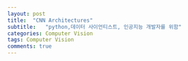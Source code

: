```yaml
---
layout: post
title:  "CNN Architectures"
subtitle:   "python,데이터 사이언티스트, 인공지능 개발자를 위함"
categories: Computer Vision
tags: Computer Vision
comments: true
---
```


# 